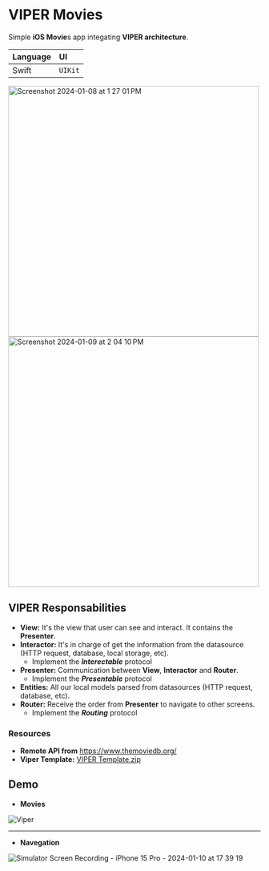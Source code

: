 
# VIPER Movies

Simple **iOS Movie**s app integating **VIPER architecture**.

| Language | UI     |
| :-------- | :------- |
| Swift | `UIKit` | 

<img width="500" alt="Screenshot 2024-01-08 at 1 27 01 PM" src="https://github.com/manuelsalinas-mx/ios-archutectures/assets/110424672/f78707d6-3b2c-40c2-b94c-ae6b4f108514">

<img width="500" alt="Screenshot 2024-01-09 at 2 04 10 PM" src="https://github.com/manuelsalinas-mx/ios-architectures/assets/110424672/ce587972-0e04-4354-93bb-607c83438672">


## VIPER Responsabilities
- **View:** It's the view that user can see and interact. It contains the **Presenter**.
- **Interactor:** It's in charge of get the information from the datasource (HTTP request, database, local storage, etc).
  - Implement the **_Interectable_** protocol
- **Presenter:** Communication between **View**, **Interactor** and **Router**.
  - Implement the **_Presentable_** protocol
- **Entities:** All our local models parsed from datasources (HTTP request, database, etc).
- **Router:** Receive the order from **Presenter** to navigate to other screens.
  - Implement the **_Routing_** protocol


### Resources
- **Remote API from** https://www.themoviedb.org/
- **Viper Template:** [VIPER Template.zip](https://github.com/manuelsalinas-mx/ios-architectures/files/13895538/VIPER.Template.zip)


## Demo

- **Movies**

![Viper](https://github.com/manuelsalinas-mx/ios-archutectures/assets/110424672/11588ae7-8047-441f-9b9e-701e37fd5831)

--- 
- **Navegation**

![Simulator Screen Recording - iPhone 15 Pro - 2024-01-10 at 17 39 19](https://github.com/manuelsalinas-mx/ios-architectures/assets/110424672/e3961d31-2c71-4f07-89dd-6cfb917da49e)

